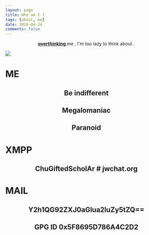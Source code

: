 ```yaml
---
layout: page
title: Who am I ?
tags: [about, me]
date: 2016-04-24
comments: false
---
```

    
<center><a href="http://overthinking.me"><b>overthinking </b></a>me , I'm too lazy to think about .</center>


![](http://7xpy22.com1.z0.glb.clouddn.com/overthinking.meunsplash.com.photo-1452716726610-30ed68426a6b.jpg)



#  ME

## <center>Be indifferent</center>

## <center>Megalomaniac</center>

## <center>Paranoid</center>

#  XMPP

## <center>ChuGiftedScholAr # jwchat.org</center>  

#  MAIL

## <center>Y2h1QG92ZXJ0aGlua2luZy5tZQ==</center>

## <center>GPG ID 0x5F8695D786A4C2D2</center>

